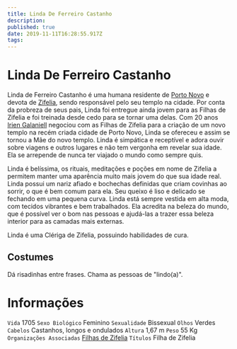 ```yaml
---
title: Linda De Ferreiro Castanho
description: 
published: true
date: 2019-11-11T16:28:55.917Z
tags: 
---
```


<!-- SUBTITLE: Visão geral sobre Linda De Ferreiro Castanho -->

# Linda De Ferreiro Castanho
Linda de Ferreiro Castanho é uma humana residente de [Porto Novo](/lugares/plano-material/drafeon/sudeste-de-drafeon/porto-novo#porto-novo) e devota de [Zifelia](/divindades/panteao-das-treze-estrelas/zifelia#zifelia), sendo responsável pelo seu templo na cidade. Por conta da probreza de seus pais, Linda foi entregue ainda jovem para as Filhas de Zifelia e foi treinada desde cedo para se tornar uma delas. Com 20 anos [Irien Galaniell](/individuos/irien-galaniell) negociou com as Filhas de Zifelia para a criação de um novo templo na recém criada cidade de Porto Novo, Linda se ofereceu e assim se tornou a Mãe do novo templo. Linda é simpática e receptível e adora ouvir sobre viagens e outros lugares e não tem vergonha em revelar sua idade. Ela se arrepende de nunca ter viajado o mundo como sempre quis.

Linda é belíssima, os rituais, meditações e poções em nome de Zifelia a permitem manter uma aparência muito mais jovem do que sua idade real. Linda possui um nariz afiado e bochechas definidas que criam covinhas ao sorrir, o que é bem comum para ela. Seu queixo é liso e delicado se fechando em uma pequena curva. Linda está sempre vestida em alta moda, com tecidos vibrantes e bem trabalhados. Ela acredita na beleza do mundo, que é possível ver o bom nas pessoas e ajudá-las a trazer essa beleza interior para as camadas mais externas.

Linda é uma Clériga de Zifelia, possuindo habilidades de cura.

## Costumes
Dá risadinhas entre frases. Chama as pessoas de "lindo(a)".

# Informações
`Vida` 1705 
`Sexo Biológico` Feminino
`Sexualidade` Bissexual
`Olhos` Verdes
`Cabelos` Castanhos, longos e ondulados
`Altura` 1,67 m
`Peso` 55 Kg
`Organizações Associadas` [Filhas de Zifelia](/faccoes/faccoes-independentes/filhas-de-zifelia#filhas-de-zifelia)
`Títulos` Filha de Zifelia

